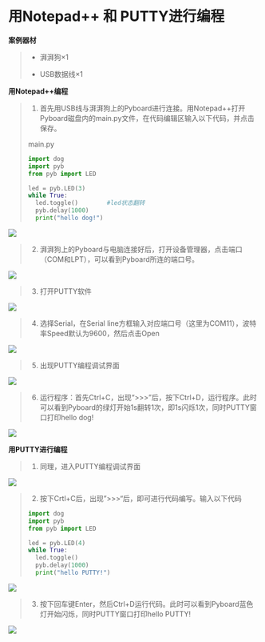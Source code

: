 # 用Notepad++ 和 PUTTY进行编程

**案例器材**

>* 湃湃狗×1
>
>* USB数据线×1
>

**用Notepad++编程**

>1. 首先用USB线与湃湃狗上的Pyboard进行连接。用Notepad++打开Pyboard磁盘内的main.py文件，在代码编辑区输入以下代码，并点击保存。
>
>main.py
>
>
>```python
>import dog
>import pyb
>from pyb import LED
>
>led = pyb.LED(3)
>while True:
>	led.toggle() 		#led状态翻转
>	pyb.delay(1000)
>	print("hello dog!")
>```

![](/pic/ch3/3.2.2/1.png)

>
>2. 湃湃狗上的Pyboard与电脑连接好后，打开设备管理器，点击端口（COM和LPT），可以看到Pyboard所连的端口号。
>

![](/pic/ch3/3.2.2/2.png)

>
>3. 打开PUTTY软件
>

![](/pic/ch3/3.2.2/3.png)

>
>4. 选择Serial，在Serial line方框输入对应端口号（这里为COM11），波特率Speed默认为9600，然后点击Open
>

![](/pic/ch3/3.2.2/4.png)

>
>5. 出现PUTTY编程调试界面
>

![](/pic/ch3/3.2.2/5.png)

>
>6. 运行程序：首先Ctrl+C，出现“>>>”后，按下Ctrl+D，运行程序。此时可以看到Pyboard的绿灯开始1s翻转1次，即1s闪烁1次，同时PUTTY窗口打印hello dog!
>

![](/pic/ch3/3.2.2/6.png)

**用PUTTY进行编程**

>
>1. 同理，进入PUTTY编程调试界面
>

![](/pic/ch3/3.2.2/7.png)

>
>2. 按下Crtl+C后，出现”>>>“后，即可进行代码编写。输入以下代码
>
>```python
>import dog
>import pyb
>from pyb import LED 
>
>led = pyb.LED(4)
>while True:
>	led.toggle()
>	pyb.delay(1000)
>	print("hello PUTTY!")
>```

![](/pic/ch3/3.2.2/8.png)

>
>3. 按下回车键Enter，然后Ctrl+D运行代码。此时可以看到Pyboard蓝色灯开始闪烁，同时PUTTY窗口打印hello PUTTY!
>

![](/pic/ch3/3.2.2/9.png)
